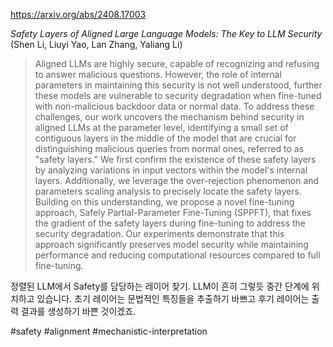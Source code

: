 https://arxiv.org/abs/2408.17003

*Safety Layers of Aligned Large Language Models: The Key to LLM Security* (Shen Li, Liuyi Yao, Lan Zhang, Yaliang Li)

> Aligned LLMs are highly secure, capable of recognizing and refusing to answer malicious questions. However, the role of internal parameters in maintaining this security is not well understood, further these models are vulnerable to security degradation when fine-tuned with non-malicious backdoor data or normal data. To address these challenges, our work uncovers the mechanism behind security in aligned LLMs at the parameter level, identifying a small set of contiguous layers in the middle of the model that are crucial for distinguishing malicious queries from normal ones, referred to as "safety layers." We first confirm the existence of these safety layers by analyzing variations in input vectors within the model's internal layers. Additionally, we leverage the over-rejection phenomenon and parameters scaling analysis to precisely locate the safety layers. Building on this understanding, we propose a novel fine-tuning approach, Safely Partial-Parameter Fine-Tuning (SPPFT), that fixes the gradient of the safety layers during fine-tuning to address the security degradation. Our experiments demonstrate that this approach significantly preserves model security while maintaining performance and reducing computational resources compared to full fine-tuning.

정렬된 LLM에서 Safety를 담당하는 레이어 찾기. LLM이 흔히 그렇듯 중간 단계에 위치하고 있습니다. 초기 레이어는 문법적인 특징들을 추출하기 바쁘고 후기 레이어는 출력 결과를 생성하기 바쁜 것이겠죠.

#safety #alignment #mechanistic-interpretation 